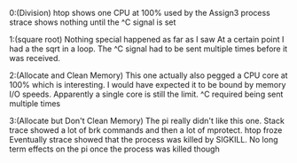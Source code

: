 
0:(Division)
htop shows one CPU at 100% used by the Assign3 process
strace shows nothing until the ^C signal is set

1:(square root)
Nothing special happened as far as I saw
At a certain point I had a the sqrt in a loop. The ^C signal had to be sent multiple times before it was received.

2:(Allocate and Clean Memory)
This one actually also pegged a CPU core at 100% which is interesting. I would have expected it to be bound by memory I/O speeds. Apparently a single core is still the limit.
^C required being sent multiple times

3:(Allocate but Don't Clean Memory)
The pi really didn't like this one. Stack trace showed a lot of brk commands and then a lot of mprotect. htop froze
Eventually strace showed that the process was killed by SIGKILL. 
No long term effects on the pi once the process was killed though



